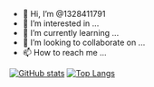 - 👋 Hi, I’m @1328411791
- 👀 I’m interested in ...
- 🌱 I’m currently learning ...
- 💞️ I’m looking to collaborate on ...
- 📫 How to reach me ...

[![GitHub stats](https://github-readme-stats.vercel.app/api?username=1328411791&show_icons=true)](https://github.com/anuraghazra/github-readme-stats)
[![Top Langs](https://github-readme-stats.vercel.app/api/top-langs/?username=1328411791)](https://github.com/anuraghazra/github-readme-stats)
<!---
1328411791/1328411791 is a ✨ special ✨ repository because its `README.md` (this file) appears on your GitHub profile.
You can click the Preview link to take a look at your changes.
--->
